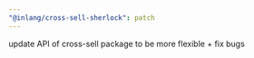```yaml
---
"@inlang/cross-sell-sherlock": patch
---
```


update API of cross-sell package to be more flexible + fix bugs
